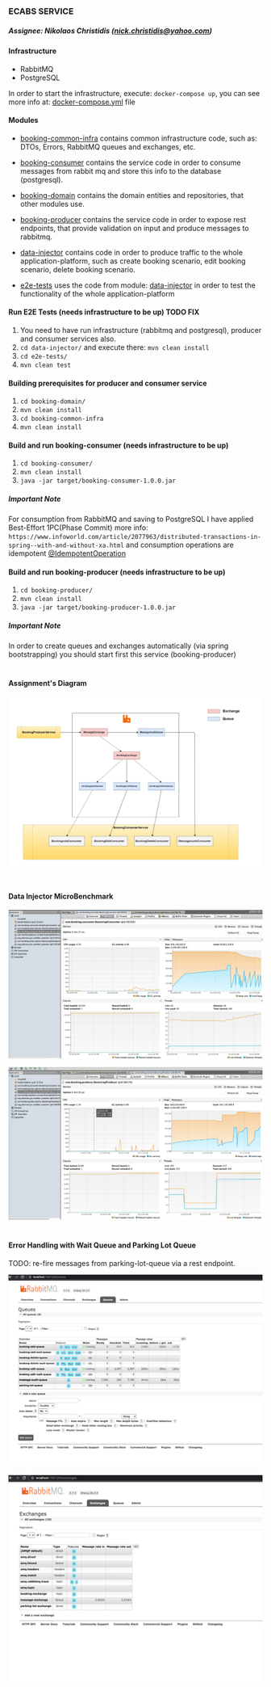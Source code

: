

### ECABS SERVICE

##### Assignee: Nikolaos Christidis (nick.christidis@yahoo.com)


#### Infrastructure

* RabbitMQ
* PostgreSQL

In order to start the infrastructure, execute: `docker-compose up`, you can see more info
at: [docker-compose.yml](docker-compose.yml) file


#### Modules

* [booking-common-infra](booking-common-infra) contains common infrastructure code, 
such as: DTOs, Errors, RabbitMQ queues and exchanges, etc.


* [booking-consumer](booking-consumer) contains the service code in order to consume messages from
rabbit mq and store this info to the database (postgresql).


* [booking-domain](booking-domain) contains the domain entities and repositories, that other modules use.


* [booking-producer](booking-producer) contains the service code in order to expose rest endpoints, that provide validation
on input and produce messages to rabbitmq.


* [data-injector](data-injector) contains code in order to produce traffic to the whole application-platform,
such as create booking scenario, edit booking scenario, delete booking scenario.


* [e2e-tests](e2e-tests) uses the code from module: [data-injector](data-injector) in order to test the functionality
of the whole application-platform



#### Run E2E Tests (needs infrastructure to be up) TODO FIX
1) You need to have run infrastructure (rabbitmq and postgresql), producer and consumer services also.
2) `cd data-injector/` and execute there: `mvn clean install`
2) `cd e2e-tests/`
3) `mvn clean test`


#### Building prerequisites for producer and consumer service
1) `cd booking-domain/`
2) `mvn clean install`
3) `cd booking-common-infra`
4) `mvn clean install`


#### Build and run booking-consumer (needs infrastructure to be up)
1) `cd booking-consumer/`
2) `mvn clean install`
3) `java -jar target/booking-consumer-1.0.0.jar`

##### Important Note
For consumption from RabbitMQ and saving to PostgreSQL I have applied Best-Effort 1PC(Phase Commit)
more info: `https://www.infoworld.com/article/2077963/distributed-transactions-in-spring--with-and-without-xa.html`
and consumption operations are idempotent [@IdempotentOperation](booking-consumer/src/main/java/com/booking/consumer/doc/IdempotentOperation.java)


#### Build and run booking-producer (needs infrastructure to be up)
1) `cd booking-producer/`
2) `mvn clean install`
3) `java -jar target/booking-producer-1.0.0.jar`

##### Important Note
In order to create queues and exchanges automatically (via spring bootstrapping) you should start first this
service (booking-producer)


#

#### Assignment's Diagram
![](diagram.png)


#


#### Data Injector MicroBenchmark

![](consumer.png)

![](producer.png)

#

#### Error Handling with Wait Queue and Parking Lot Queue

TODO: re-fire messages from parking-lot-queue via a rest endpoint.

![](queue1.png)


![](queue2.png)
